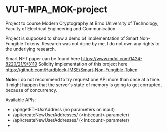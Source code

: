 # VUT-MPA_MOK-project

Project to course Modern Cryptography at Brno University of Technology, Faculty of Electrical Engineering and
Communication.

Project is supposed to show a demo of implementation of Smart Non-Fungible Tokens. Research was not done by me, I do not
own any rights to the underlying research.

Smart NFT paper can be found here https://www.mdpi.com/1424-8220/21/9/3119
Solidity implementation of this project here https://github.com/Hardblock-IMSE/Smart-Non-Fungible-Token

**Note:** I do not recommend to try request one API more than once at a time. It might happen that the server's state of
memory is going to get corrupted, because of concurrency.

Available APIs:
* /api/getETHUsrAddress (no parameters on input)
* /api/createNewUserAddresses/ (\<int:count\> parameter)
* /api/createNewUserAddresses/ (\<int:count\> parameter)
* 